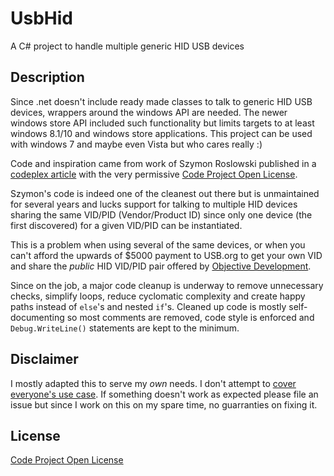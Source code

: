 # UsbHid
A C# project to handle multiple generic HID USB devices

## Description

Since .net doesn't include ready made classes to talk to generic HID USB devices, wrappers around the windows API are needed. The newer windows store API included such functionality but limits targets to at least windows 8.1/10 and windows store applications. This project can be used with windows 7 and maybe even Vista but who cares really :)

Code and inspiration came from work of Szymon Roslowski published in a [codeplex article](https://www.codeproject.com/Tips/530836/Csharp-USB-HID-Interface) with the very permissive [Code Project Open License](https://www.codeproject.com/info/cpol10.aspx).

Szymon's code is indeed one of the cleanest out there but is unmaintained for several years and lucks support for talking to multiple HID devices sharing the same VID/PID (Vendor/Product ID) since only one device (the first discovered) for a given VID/PID can be instantiated.

This is a problem when using several of the same devices, or when you can't afford the upwards of $5000 payment to USB.org to get your own VID and share the _public_ HID VID/PID pair offered by [Objective Development](https://github.com/obdev/v-usb/blob/master/usbdrv/USB-IDs-for-free.txt).

Since on the job, a major code cleanup is underway to remove unnecessary checks, simplify loops, reduce cyclomatic complexity and create happy paths instead of `else`'s and nested `if`'s. Cleaned up code is mostly self-documenting so most comments are removed, code style is enforced and `Debug.WriteLine()` statements are kept to the minimum.

## Disclaimer

I mostly adapted this to serve my _own_ needs. I don't attempt to [cover everyone's use case](https://imgs.xkcd.com/comics/standards.png). If something doesn't work as expected please file an issue but since I work on this on my spare time, no guarranties on fixing it.

## License

[Code Project Open License](https://www.codeproject.com/info/cpol10.aspx)
